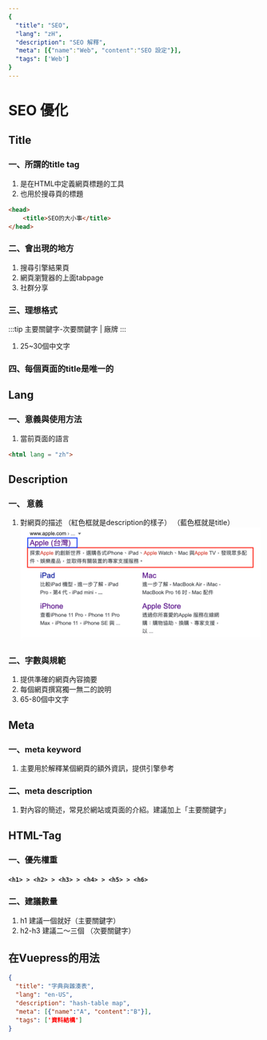 ```yaml
---
{
  "title": "SEO",
  "lang": "zH",
  "description": "SEO 解釋",
  "meta": [{"name":"Web", "content":"SEO 設定"}],
  "tags": ['Web']
}
---
```

# SEO 優化

## Title
### 一、所謂的title tag
1. 是在HTML中定義網頁標題的工具
2. 也用於搜尋頁的標題
```html 
<head>
    <title>SEO的大小事</title>
</head>
```
### 二、會出現的地方
1. 搜尋引擎結果頁
2. 網頁瀏覽器的上面tabpage
3. 社群分享

### 三、理想格式
:::tip
主要關鍵字-次要關鍵字 | 廠牌
:::
1. 25~30個中文字
### 四、每個頁面的title是唯一的


## Lang
### 一、意義與使用方法
1. 當前頁面的語言
```html
<html lang = "zh">
```

## Description
### 一、 意義
1. 對網頁的描述
（紅色框就是description的樣子）
（藍色框就是title）
![title and description](./img/title-description.png)

### 二、字數與規範
1. 提供準確的網頁內容摘要
2. 每個網頁撰寫獨一無二的說明
3. 65-80個中文字

## Meta
### 一、meta keyword
1. 主要用於解釋某個網頁的額外資訊，提供引擎參考

### 二、meta description
1. 對內容的簡述，常見於網站或頁面的介紹。建議加上「主要關鍵字」

## HTML-Tag
### 一、優先權重
#### `<h1> > <h2> > <h3> > <h4> > <h5> > <h6>` 

### 二、建議數量
1. h1 建議一個就好（主要關鍵字）
2. h2-h3 建議二～三個 （次要關鍵字）

## 在Vuepress的用法
```json
{
  "title": "字典與雜湊表",
  "lang": "en-US",
  "description": "hash-table map",
  "meta": [{"name":"A", "content":"B"}],
  "tags": ['資料結構']
}
```
